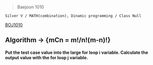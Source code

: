 >Baejoon 1010

```Silver V / MATH(combination), Dinamic programming / Class Null```

[BOJ1010](https://www.acmicpc.net/problem/1010)<br>
<h2> Algorithm -> {mCn = m!/n!(m-n)!}

<h4> Put the test case value into the large for loop i variable. Calculate the output value with the for loop j variable.
